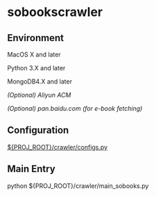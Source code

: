 # sobookscrawler

Environment
--

MacOS X and later

Python 3.X  and later

MongoDB4.X  and later

_(Optional) Aliyun ACM_

_(Optional) pan.baidu.com (for e-book fetching)_

Configuration
--

[${PROJ_ROOT}/crawler/configs.py](https://github.com/ourcolour/sobookscrawler/blob/master/crawler/configs.py)

Main Entry
--

python ${PROJ_ROOT}/crawler/main_sobooks.py
